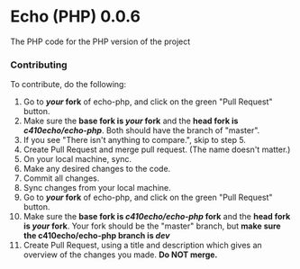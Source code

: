 Echo (PHP) 0.0.6
===

The PHP code for the PHP version of the project

### Contributing
To contribute, do the following:

1. Go to **_your_ fork** of echo-php, and click on the green "Pull Request" button.
2. Make sure the **base fork is _your_ fork** and the **head fork is _c410echo/echo-php_**. Both should have the branch of "master".
3. If you see "There isn't anything to compare.", skip to step 5.
4. Create Pull Request and merge pull request. (The name doesn't matter.)
5. On your local machine, sync.
6. Make any desired changes to the code.
7. Commit all changes.
8. Sync changes from your local machine.
8. Go to **_your_ fork** of echo-php, and click on the green "Pull Request" button.
9. Make sure the **base fork is _c410echo/echo-php_ fork** and the **head fork is _your_ fork**. Your fork should be the "master" branch, but **make sure the c410echo/echo-php branch is _dev_**
10. Create Pull Request, using a title and description which gives an overview of the changes you made. **Do NOT merge.**
